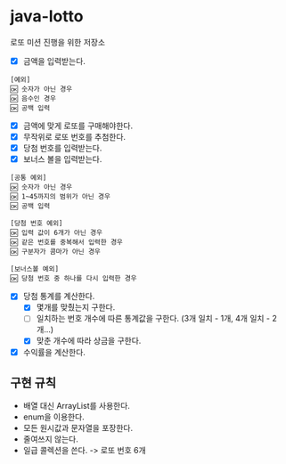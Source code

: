 # java-lotto
로또 미션 진행을 위한 저장소
- [x] 금액을 입력받는다.
```
[예외]
🆗 숫자가 아닌 경우
🆗 음수인 경우
🆗 공백 입력
```
- [x] 금액에 맞게 로또를 구매해야한다.
- [x] 무작위로 로또 번호를 추첨한다.
- [x] 당첨 번호를 입력받는다.
- [x] 보너스 볼을 입력받는다.
```
[공통 예외]
🆗 숫자가 아닌 경우
🆗 1~45까지의 범위가 아닌 경우
🆗 공백 입력

[당첨 번호 예외]
🆗 입력 값이 6개가 아닌 경우
🆗 같은 번호를 중복해서 입력한 경우
🆗 구분자가 콤마가 아닌 경우

[보너스볼 예외]
🆗 당첨 번호 중 하나를 다시 입력한 경우
```
- [x] 당첨 통계를 계산한다.
  - [x] 몇개를 맞췄는지 구한다.
  - [ ] 일치하는 번호 개수에 따른 통계값을 구한다. (3개 일치 - 1개, 4개 일치 - 2개...)  
  - [x] 맞춘 개수에 따라 상금을 구한다.
- [x] 수익률을 계산한다.

## 구현 규칙
- 배열 대신 ArrayList를 사용한다.
- enum을 이용한다.
- 모든 원시값과 문자열을 포장한다.
- 줄여쓰지 않는다.
- 일급 콜렉션을 쓴다. -> 로또 번호 6개

